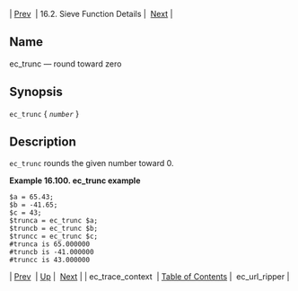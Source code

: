 | [Prev](sieve.ref.ec_trace_context)  | 16.2. Sieve Function Details |  [Next](sieve.ref.ec_url_ripper.php) |

<a name="sieve.ref.ec_trunc"></a>
## Name

ec_trunc — round toward zero

## Synopsis

`ec_trunc` { *`number`* }

<a name="idp30733024"></a>
## Description

`ec_trunc` rounds the given number toward 0.

<a name="example.ec_trunc"></a>

**Example 16.100. ec_trunc example**

```
$a = 65.43;
$b = -41.65;
$c = 43;
$trunca = ec_trunc $a;
$truncb = ec_trunc $b;
$truncc = ec_trunc $c;
#trunca is 65.000000
#truncb is -41.000000
#truncc is 43.000000
```

| [Prev](sieve.ref.ec_trace_context)  | [Up](sieve.ref.files.php) |  [Next](sieve.ref.ec_url_ripper.php) |
| ec_trace_context  | [Table of Contents](index) |  ec_url_ripper |
